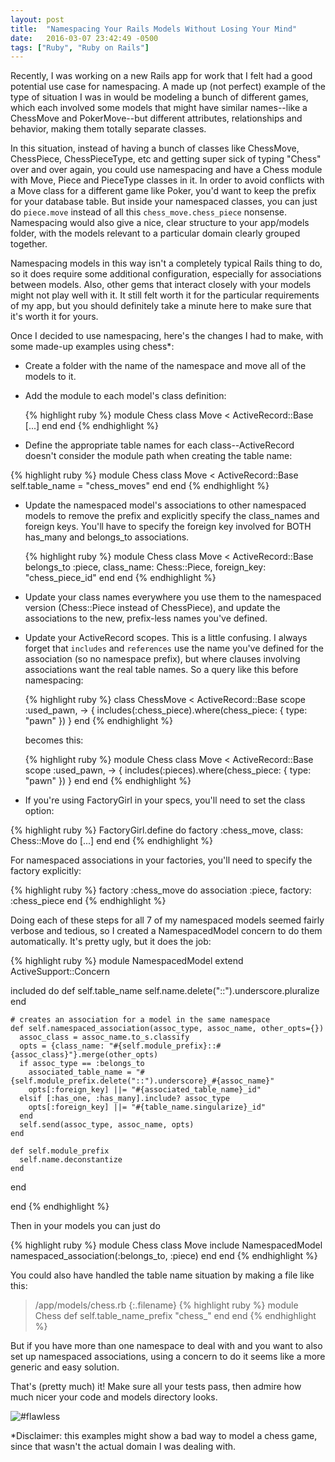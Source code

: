 ```yaml
---
layout: post
title:  "Namespacing Your Rails Models Without Losing Your Mind"
date:   2016-03-07 23:42:49 -0500
tags: ["Ruby", "Ruby on Rails"]
---
```


Recently, I was working on a new Rails app for work that I felt had a good potential use case for namespacing. A made up (not perfect) example of the type of situation I was in would be modeling a bunch of different games, which each involved some models that might have similar names--like a ChessMove and PokerMove--but different attributes, relationships and behavior, making them totally separate classes.

In this situation, instead of having a bunch of classes like ChessMove, ChessPiece, ChessPieceType, etc and getting super sick of typing "Chess" over and over again, you could use namespacing and have a Chess module with Move, Piece and PieceType classes in it. In order to avoid conflicts with a Move class for a different game like Poker, you'd want to keep the prefix for your database table. But inside your namespaced classes, you can just do `piece.move` instead of all this `chess_move.chess_piece` nonsense. Namespacing would also give a nice, clear structure to your app/models folder, with the models relevant to a particular domain clearly grouped together.

Namespacing models in this way isn't a completely typical Rails thing to do, so it does require some additional configuration, especially for associations between models. Also, other gems that interact closely with your models might not play well with it. It still felt worth it for the particular requirements of my app, but you should definitely take a minute here to make sure that it's worth it for yours.

Once I decided to use namespacing, here's the changes I had to make, with some made-up examples using chess\*:

- Create a folder with the name of the namespace and move all of the models to it.
- Add the module to each model's class definition:

  {% highlight ruby %}
  module Chess
    class Move < ActiveRecord::Base
      [...]
    end
  end
  {% endhighlight %}

- Define the appropriate table names for each class--ActiveRecord doesn't consider the module path when creating the table name:

{% highlight ruby %}
module Chess
  class Move < ActiveRecord::Base
    self.table_name = "chess_moves"
  end
end
{% endhighlight %}

- Update the namespaced model's associations to other namespaced models to remove the prefix and explicitly specify the class_names and foreign keys. You'll have to specify the foreign key involved for BOTH has_many and belongs_to associations.

  {% highlight ruby %}
  module Chess
    class Move < ActiveRecord::Base
      belongs_to :piece, class_name: Chess::Piece, foreign_key: "chess_piece_id"
    end
  end
  {% endhighlight %}

- Update your class names everywhere you use them to the namespaced version (Chess::Piece instead of ChessPiece), and update the associations to the new, prefix-less names you've defined.

- Update your ActiveRecord scopes. This is a little confusing. I always forget that `includes` and `references` use the name you've defined for the association (so no namespace prefix), but where clauses involving associations want the real table names. So a query like this before namespacing:

  {% highlight ruby %}
  class ChessMove < ActiveRecord::Base
    scope :used_pawn, -> { includes(:chess_piece).where(chess_piece: { type: "pawn" }) }
  end
  {% endhighlight %}

  becomes this:

  {% highlight ruby %}
  module Chess
    class Move < ActiveRecord::Base
      scope :used_pawn, -> { includes(:pieces).where(chess_piece: { type: "pawn" }) }
    end
  end
  {% endhighlight %}

- If you're using FactoryGirl in your specs, you'll need to set the class option:

{% highlight ruby %}
FactoryGirl.define do
  factory :chess_move, class: Chess::Move do
    [...]
  end
end
{% endhighlight %}

For namespaced associations in your factories, you'll need to specify the factory explicitly:

{% highlight ruby %}
factory :chess_move do
  association :piece, factory: :chess_piece
end
{% endhighlight %}

Doing each of these steps for all 7 of my namespaced models seemed fairly verbose and tedious, so I created a NamespacedModel concern to do them automatically. It's pretty ugly, but it does the job:

{% highlight ruby %}
module NamespacedModel
  extend ActiveSupport::Concern

  included do
    def self.table_name
      self.name.delete("::").underscore.pluralize
    end

    # creates an association for a model in the same namespace
    def self.namespaced_association(assoc_type, assoc_name, other_opts={})
      assoc_class = assoc_name.to_s.classify
      opts = {class_name: "#{self.module_prefix}::#{assoc_class}"}.merge(other_opts)
      if assoc_type == :belongs_to
        associated_table_name = "#{self.module_prefix.delete("::").underscore}_#{assoc_name}"
        opts[:foreign_key] ||= "#{associated_table_name}_id"
      elsif [:has_one, :has_many].include? assoc_type
        opts[:foreign_key] ||= "#{table_name.singularize}_id"
      end
      self.send(assoc_type, assoc_name, opts)
    end

    def self.module_prefix
      self.name.deconstantize
    end
  end

end
{% endhighlight %}

Then in your models you can just do

{% highlight ruby %}
module Chess
  class Move
    include NamespacedModel
    namespaced_association(:belongs_to, :piece)
  end
end
{% endhighlight %}

You could also have handled the table name situation by making a file like this:

>/app/models/chess.rb
{:.filename}
{% highlight ruby %}
module Chess
  def self.table_name_prefix
    "chess_"
  end
end
{% endhighlight %}

But if you have more than one namespace to deal with and you want to also set up namespaced associations, using a concern to do it seems like a more generic and easy solution.

That's (pretty much) it! Make sure all your tests pass, then admire how much nicer your code and models directory looks.

![#flawless](http://i.giphy.com/zBxaKpZA1tsli.gif)

\*Disclaimer: this examples might show a bad way to model a chess game, since that wasn't the actual domain I was dealing with.

